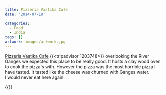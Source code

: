 ```yaml
---
title: Pizzeria Vaatika Cafe
date: '2014-07-18'

categories:
  - Food
  - India
tags: []
artwork: images/artwork.jpg
---
```


[Pizzeria Vaatika Cafe](https://www.tripadvisor.in/Restaurant_Review-g297685-d1203748-Reviews-Vaatika_Cafe-Varanasi_Uttar_Pradesh.html "Pizzeria Vaatika Cafe on TripAdvisor") {{<tripadvisor 1203748>}} overlooking the River Ganges we expected this place to be really good. It hosts a clay wood oven to cook the pizza's with. However the pizza was the most horrible pizza I have tasted. It tasted like the cheese was churned with Ganges water. I would never eat here again.

{{<place ChIJf96OMewxjjkRMmA4m7DLmx4>}}

